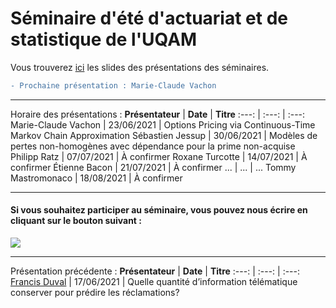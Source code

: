# Séminaire d'été d'actuariat et de statistique de l'UQAM
Vous trouverez [ici](Slides/) les slides des présentations des séminaires.

```diff
- Prochaine présentation : Marie-Claude Vachon
```

---
Horaire des présentations :
**Présentateur** | **Date** | **Titre**
:---: | :---: | :---:
Marie-Claude Vachon | 23/06/2021 | Options Pricing via Continuous-Time Markov Chain Approximation
Sébastien Jessup | 30/06/2021 | Modèles de pertes non-homogènes avec dépendance pour la prime non-acquise
Philipp Ratz | 07/07/2021 | À confirmer
Roxane Turcotte | 14/07/2021 | À confirmer
Étienne Bacon | 21/07/2021 | À confirmer
... | ... | ...
Tommy Mastromonaco | 18/08/2021 | À confirmer

--- 

#### Si vous souhaitez participer au séminaire, vous pouvez nous écrire en cliquant sur le bouton suivant : 
<a href="mailto:gabriel.morin1109@outlook.com?
         cc=michaelides.marie@courrier.uqam.ca, guerin.helene@uqam.ca
         &subject=Participation au Séminaire d'été d'actuariat et de statistique de l'UQAM.
         "><img src="https://img.shields.io/badge/gmail-%23DD0031.svg?&style=for-the-badge&logo=gmail&logoColor=white"/></a>
         
         
<!--- 1. <a href = "Gabriel:gabriel.morin1109@outlook.com">Gabriel Morin</a>;
2. <a href = "Marie_Michaelides:michaelides.marie@courrier.uqam.ca">Marie Michaelides</a>; --->
---

Présentation précédente :
**Présentateur** | **Date** | **Titre**
:---: | :---: | :---:
[Francis Duval](https://github.com/francisduval) | 17/06/2021 | Quelle quantité d’information télématique conserver pour prédire les réclamations?
